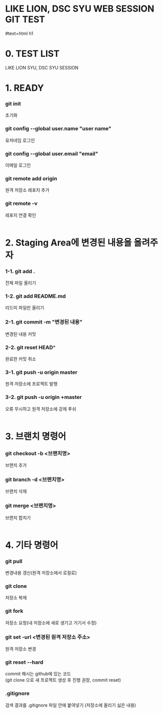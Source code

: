 # LIKE LION, DSC SYU WEB SESSION GIT TEST
#text=html h1<br>

# 0. TEST LIST
LIKE LION SYU, DSC SYU SESSION
<br>

# 1. READY
<h3>git init </h3>
초기화 <br>
<h3>git config --global user.name "user name" </h3>
유저네임 로그인 <br>
<h3>git config --global user.email "email" </h3>
이메일 로그인 <br>
<h3>git remote add origin <git remote repository> </h3>
원격 저장소 레포지 추가 <br>
<h3>git remote -v</h3> 
레포지 연결 확인 <br>
<br>

# 2. Staging Area에 변경된 내용을 올려주자
<h3>1-1. git add .</h3> 
전체 파일 올리기 <br>
<h3>1-2. git add README.md</h3> 
리드미 파일만 올리기 <br>
<h3>2-1. git commit -m "변경된 내용" </h3>
변경된 내용 커밋 <br>
<h3>2-2. git reset HEAD^</h3>
완료한 커밋 취소 <br>
<h3>3-1. git push -u origin master </h3>
원격 저장소에 프로젝트 발행 <br>
<h3>3-2. git push -u origin +master</h3> 
오류 무시하고 원격 저장소에 강제 푸쉬 <br>
<br>

# 3. 브랜치 명령어
<h3>git checkout -b <브랜치명> </h3>
브랜치 추가 <br>
<h3>git branch -d <브랜치명></h3>
브랜치 삭제 <br>
<h3>git merge <브랜치명></h3>
브랜치 합치기 <br>
<br>

# 4. 기타 명령어
<h3>git pull</h3>
변경내용 갱신(원격 저장소에서 로컬로) <br>
<h3>git clone <url 주소></h3>
저장소 복제 <br>
<h3>git fork</h3>
저장소 요청(내 저장소에 새로 생기고 거기서 수정) <br>
<h3>git set -url <변경된 원격 저장소 주소></h3>
원격 저장소 변경 <br>
<h3>git reset --hard <commit 해시></h3>
commit 해시는 github에 있는 코드 <br>
(git clone 으로 새 프로젝트 생성 후 진행 권장, commit reset) <br>
<h3>.gitignore</h3>
검색 결과를 .gitignore 파일 안에 붙여넣기 (저장소에 올리기 싫은 내용) 
